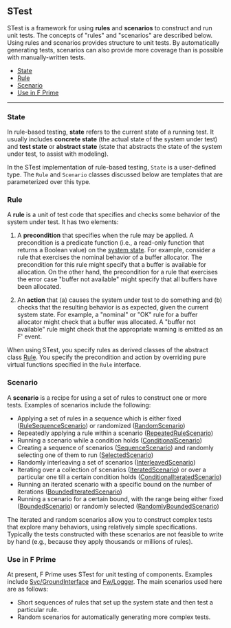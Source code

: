 ## STest

STest is a framework for using **rules** and **scenarios** to construct and run unit tests.
The concepts of "rules" and "scenarios" are described below.
Using rules and scenarios provides structure to unit tests.
By automatically generating tests, scenarios can also provide more coverage than is possible
with manually-written tests.

- [State](#state)
- [Rule](#rule)
- [Scenario](#scenario)
- [Use in F Prime](#use-in-f-prime)

<hr>

### State

In rule-based testing, **state** refers to the current state of a running test. It usually includes **concrete state** (the actual state of the system under test) and **test state** or **abstract state** (state that abstracts the state of the system under test, to assist with modeling).

In the STest implementation of rule-based testing, `State` is a user-defined type. The `Rule` and `Scenario` classes discussed below are templates that are parameterized over this type.

### Rule

A **rule** is a unit of test code that specifies and checks some behavior of the system under test.
It has two elements:

1. A **precondition** that specifies when the rule may be applied.
A precondition is a predicate function (i.e., a read-only function that returns a Boolean value) on
the [system state](#state).
For example, consider a rule that exercises the nominal behavior of a buffer allocator.
The precondition for this rule might specify that a buffer is available for allocation.
On the other hand, the precondition for a rule that exercises the error case "buffer not available"
might specify that all buffers have been allocated.

2. An **action** that (a) causes the system under test to do something and (b) checks that the resulting
behavior is as expected, given the current system state.
For example, a "nominal" or "OK" rule for a buffer allocator might check that a buffer was allocated.
A "buffer not available" rule might check that the appropriate warning is emitted as an F' event.

When using STest, you specify rules as derived classes of the abstract class [Rule](./STest/Rule/Rule.hpp).
You specify the precondition and action by overriding pure virtual functions specified in the `Rule` interface.

### Scenario
A **scenario** is a recipe for using a set of rules to construct one or more tests. Examples of scenarios include the following:
- Applying a set of rules in a sequence which is either fixed ([RuleSequenceScenario](./STest/Scenario/RuleSequenceScenario.hpp)) or randomized ([RandomScenario](./STest/Scenario/RandomScenario.hpp))
- Repeatedly applying a rule within a scenario ([RepeatedRuleScenario](./STest/Scenario/RepeatedRuleScenario.hpp))
- Running a scenario while a condition holds ([ConditionalScenario](./STest/Scenario/ConditionalScenario.hpp))
- Creating a sequence of scenarios ([SequenceScenario](./STest/Scenario/SequenceScenario.hpp)) and randomly selecting one of them to run ([SelectedScenario](./STest/Scenario/SelectedScenario.hpp))
- Randomly interleaving a set of scenarios ([InterleavedScenario](./STest/Scenario/InterleavedScenario.hpp))
- Iterating over a collection of scenarios ([IteratedScenario](./STest/Scenario/IteratedScenario.hpp)) or over a particular one till a certain condition holds ([ConditionalIteratedScenario](./STest/Scenario/ConditionalIteratedScenario.hpp))
- Running an iterated scenario with a specific bound on the number of iterations ([BoundedIteratedScenario](./STest/Scenario/BoundedIteratedScenario.hpp))
- Running a scenario for a certain bound, with the range being either fixed ([BoundedScenario](./STest/Scenario/BoundedScenario.hpp)) or randomly selected ([RandomlyBoundedScenario](./STest/Scenario/RandomlyBoundedScenario.hpp))

The iterated and random scenarios allow you to construct complex tests that explore many behaviors, using relatively simple specifications. Typically the tests constructed with these scenarios are not feasible to write by hand (e.g., because they apply thousands or millions of rules).

### Use in F Prime

At present, F Prime uses STest for unit testing of components. Examples include [Svc/GroundInterface](https://github.com/nasa/fprime/blob/master/Svc/GroundInterface/test/ut/GroundInterfaceRules.cpp) and [Fw/Logger](https://github.com/nasa/fprime/blob/master/Fw/Logger/test/ut/LoggerRules.cpp). The main scenarios used here are
as follows:

* Short sequences of rules that set up the system state and then test a particular rule.
* Random scenarios for automatically generating more complex tests.
